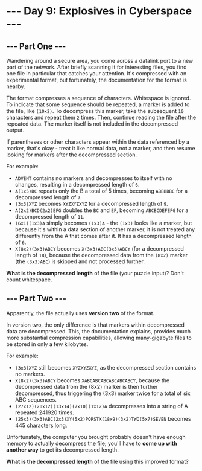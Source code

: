 # --- Day 9: Explosives in Cyberspace ---

## --- Part One ---

Wandering around a secure area, you come across a datalink port to a new part of the network. After briefly scanning it
for interesting files, you find one file in particular that catches your attention. It's compressed with an experimental
format, but fortunately, the documentation for the format is nearby.

The format compresses a sequence of characters. Whitespace is ignored. To indicate that some sequence should be
repeated, a marker is added to the file, like `(10x2)`. To decompress this marker, take the subsequent `10` characters
and repeat them `2` times. Then, continue reading the file after the repeated data. The marker itself is not included in
the
decompressed output.

If parentheses or other characters appear within the data referenced by a marker, that's okay - treat it like normal
data, not a marker, and then resume looking for markers after the decompressed section.

For example:

- `ADVENT` contains no markers and decompresses to itself with no changes, resulting in a decompressed length of `6`.
- `A(1x5)BC` repeats only the B a total of 5 times, becoming `ABBBBBC` for a decompressed length of `7`.
- `(3x3)XYZ` becomes `XYZXYZXYZ` for a decompressed length of `9`.
- `A(2x2)BCD(2x2)EFG` doubles the `BC` and `EF`, becoming `ABCBCDEFEFG` for a decompressed length of `11`.
- `(6x1)(1x3)A` simply becomes `(1x3)A` - the `(1x3)` looks like a marker, but because it's within a data section of
  another marker, it is not treated any differently from the A that comes after it. It has a decompressed length of `6`.
- `X(8x2)(3x3)ABCY` becomes `X(3x3)ABC(3x3)ABCY` (for a decompressed length of `18`), because the decompressed data from
  the `(8x2)` marker (the `(3x3)ABC`) is skipped and not processed further.

**What is the decompressed length** of the file (your puzzle input)? Don't count whitespace.

## --- Part Two ---

Apparently, the file actually uses **version two** of the format.

In version two, the only difference is that markers within decompressed data are decompressed. This, the documentation
explains, provides much more substantial compression capabilities, allowing many-gigabyte files to be stored in only a
few kilobytes.

For example:

- `(3x3)XYZ` still becomes `XYZXYZXYZ`, as the decompressed section contains no markers.
- `X(8x2)(3x3)ABCY` becomes `XABCABCABCABCABCABCY`, because the decompressed data from the (8x2) marker is then further
  decompressed, thus triggering the (3x3) marker twice for a total of six ABC sequences.
- `(27x12)(20x12)(13x14)(7x10)(1x12)A` decompresses into a string of A repeated 241920 times.
- `(25x3)(3x3)ABC(2x3)XY(5x2)PQRSTX(18x9)(3x2)TWO(5x7)SEVEN` becomes 445 characters long.

Unfortunately, the computer you brought probably doesn't have enough memory to actually decompress the file; you'll
have to **come up with another way** to get its decompressed length.

**What is the decompressed length** of the file using this improved format?